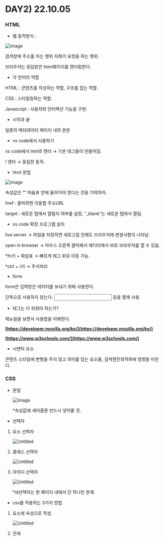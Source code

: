 # DAY2) 22.10.05

### HTML

- 웹 동작방식 :

![image](https://user-images.githubusercontent.com/95389515/194060498-ec811c80-a26f-4a3b-b9bd-133f734615ea.png)

검색창에 주소를 치는 행위 자체가 요청을 하는 행위. 

브라우저는 응답받은 html페이지를 랜더링한다. 

- 각 언어의 역할

HTML : 콘텐츠를 작성하는 역할, 구조를 잡는 역할.

CSS : 스타일링하는 역할.

Javascript : 사용자와 인터랙션 기능을 구현. 

- 시작과 끝

<!DOCTYPE html> 

</html> 

<head></head> 일종의 메타데이터 

<body></body> 페이지 내의 본문 

- vs code에서 사용하기

vs code에서 html5 엔터 → 기본 태그들이 만들어짐. 

! 엔터 → 동일한 동작. 

- html 문법

![image](https://user-images.githubusercontent.com/95389515/194060760-66b8f168-3a1b-4bac-abbd-4b59cc5df13a.png)

속성값은 “” 따옴표 안에 들어가야 한다는 것을 기억하자. 

<!-- - <a href=”주소”> 이름</a> 형태로 사용. -->

href : 클릭하면 이동할 주소URL

target : 새로운 탭에서 열릴지 여부를 설정, “_blank”는 새로운 탭에서 열림. 

- vs code 확장 프로그램 설치

live server → 파일을 저장하면 새로고침 안해도 브라우저에 변경사항이 나타남. 

open in browser → 마우스 오른쪽 클릭해서 에디터에서 바로 브라우저를 열 수 있음. 

*fn키 + 화살표 → 빠르게 태그 뒤로 이동 가능. 

*ctrl + /키 → 주석처리 

- form

form은 입력받은 데이터를 보내기 위해 사용한다. 

단독으로 사용하지 않는다. <input type=”text”> 등을 함께 사용. 

- 태그는 다 외워야 하는가?

메뉴얼을 보면서 사용법을 이해한다. 

**[https://developer.mozilla.org/ko/](https://developer.mozilla.org/ko/)**

**[https://www.w3schools.com/](https://www.w3schools.com/)**

- 시맨틱 요소

콘텐츠 스타일에 변형을 주지 않고 의미를 담는 요소들, 검색엔진최적화에 영향을 미친다. 

### CSS

- 문법
    
    ![image](https://user-images.githubusercontent.com/95389515/194060883-4754817f-b3a1-40b0-b450-c0b49e42789a.png)
    
    *속성값에 세미콜론 반드시 넣어줄 것. 
    
- 선택자
1. 요소 선택자 
    
    ![Untitled](https://s3-us-west-2.amazonaws.com/secure.notion-static.com/67489aaf-eeae-4e79-a51b-f4e90e3b6924/Untitled.png)
    
2. 클래스 선택자
    
    ![Untitled](https://s3-us-west-2.amazonaws.com/secure.notion-static.com/e653d3e1-b39a-4012-a8aa-028b8a72917a/Untitled.png)
    
3. 아이디 선택자
    
    ![Untitled](https://s3-us-west-2.amazonaws.com/secure.notion-static.com/af52161a-9482-47c1-b230-abdea4e36425/Untitled.png)
    
    *id선택자는 한 페이지 내에서 단 하나만 존재. 
    

- css를 적용하는 3가지 방법
1. 요소에 속성으로 작성. 
    
    ![Untitled](https://s3-us-west-2.amazonaws.com/secure.notion-static.com/75bad307-eede-4d08-babf-3767816abca9/Untitled.png)
    
2. <head>안에 <style>태그로 작성.
    
    ![Untitled](https://s3-us-west-2.amazonaws.com/secure.notion-static.com/82e90100-ba86-4459-b620-024783356f6c/Untitled.png)
    
3. link를 이용한 css파일 적용.
    
    ![Untitled](https://s3-us-west-2.amazonaws.com/secure.notion-static.com/27242708-0350-464d-9b0d-40776eb36d46/Untitled.png)
    
    *우선순위 : 요소 속성 스타일 > 아이디 > 클래스 > 요소 선택자 
    

- 선택자 혼합
1. 자손 선택자
    
    ![Untitled](https://s3-us-west-2.amazonaws.com/secure.notion-static.com/f4f9b741-be41-48b2-9369-7faedc249296/Untitled.png)
    
2. 자식 선택자
    
    ![Untitled](https://s3-us-west-2.amazonaws.com/secure.notion-static.com/c43e17dd-d24a-424a-83b0-222878e0de52/Untitled.png)
    
3. 형제 선택자 
    
    ![Untitled](https://s3-us-west-2.amazonaws.com/secure.notion-static.com/13b3f2cc-9488-4455-a533-8967b761ecef/Untitled.png)
    
     +는 div다음에 오는 형제 태그 h1만을 바꾼다.
    
    ~는 div다음에 오는 모든 형제 태그 h1을 바꾼다. 
    
- 폰트
    
    ![Untitled](https://s3-us-west-2.amazonaws.com/secure.notion-static.com/aa0160bd-4810-402a-b9b7-6330f226f242/Untitled.png)
    
    - font-size :
        - px : 모니터의 최소 단위(고정값)
        - % : **부모 요소에 비례**한 크기 설정(상대적 크기)
    
    링크를 이용해서 가져올 수도 있다.
    
- 박스모델
    
    ![Untitled](https://s3-us-west-2.amazonaws.com/secure.notion-static.com/a923f324-626b-4337-b056-16edc9058978/Untitled.png)
    

margin은 다른 요소들과의 간격을 결정. 

요소의 크기는 margin을 포함하지 않는다. 

**contents의 크기와 요소의 크기는 다르다.** 

붙어있는 두 요소의 margin값이 10, 10으로 겹칠경우 10만 적용한다. 

**겹치면 더 큰 값이 남는다.**
